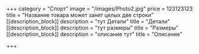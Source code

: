 +++
category = "Спорт"
image = "/images/Photo2.jpg"
price = 123123123
title = "Название товара может занят целых две строки"
[[description_block]]
description = "тут Детали"
title = "Детали"
[[description_block]]
description = "тут размеры"
title = "Размеры"
[[description_block]]
description = "описание тут"
title = "Описание"

+++
